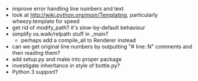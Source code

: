 * improve error handling line numbers and text
* look at http://wiki.python.org/moin/Templating, particularly wheezy.template for speed
* get rid of modify_path? it's slow-by-default behaviour
* simplify os.walk/relpath stuff in _main?
  - perhaps add a compile_all to Renderer instead
* can we get original line numbers by outputting "# line: N" comments and then reading them?
* add setup.py and make into proper package
* investigate inheritance in style of bottle.py?
* Python 3 support?
